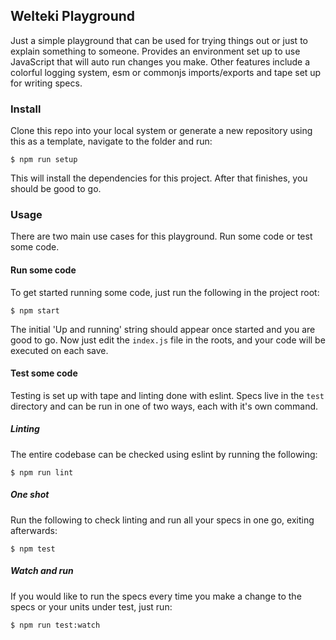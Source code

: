 ## Welteki Playground

Just a simple playground that can be used for trying things out or just to
explain something to someone. Provides an environment set up to use JavaScript
that will auto run changes you make. Other features include a colorful logging
system, esm or commonjs imports/exports and tape set up for writing specs.

### Install

Clone this repo into your local system or generate a new repository using this as a template,
navigate to the folder and run:

```
$ npm run setup
```

This will install the dependencies for this project. After that finishes, you
should be good to go.

### Usage

There are two main use cases for this playground. Run some code or test some
code.

#### Run some code

To get started running some code, just run the following in the project root:

```
$ npm start
```

The initial 'Up and running' string should appear once started and you are good
to go. Now just edit the `index.js` file in the roots, and your code will be
executed on each save.

#### Test some code

Testing is set up with tape and linting done with eslint.
Specs live in the `test` directory and can be run in one of two ways, each with
it's own command.


##### Linting

The entire codebase can be checked using eslint by running the following:

```
$ npm run lint
```

##### One shot

Run the following to check linting and run all your specs in one go, exiting
afterwards:

```
$ npm test
```

##### Watch and run
If you would like to run the specs every time you make a change to the specs or
your units under test, just run:

```
$ npm run test:watch
```
